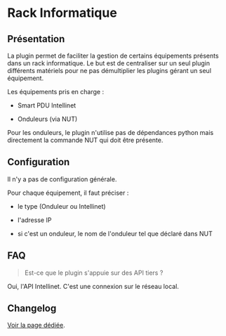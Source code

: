 # Rack Informatique

## Présentation

La plugin permet de faciliter la gestion de certains équipements présents dans un rack informatique. Le but est de centraliser sur un seul plugin différents matériels pour ne pas démultiplier les plugins gérant un seul équipement.

Les équipements pris en charge :

- Smart PDU Intellinet

- Onduleurs (via NUT)

Pour les onduleurs, le plugin n'utilise pas de dépendances python mais directement la commande NUT qui doit être présente.

## Configuration

Il n'y a pas de configuration générale.

Pour chaque équipement, il faut préciser :

- le type (Onduleur ou Intellinet)

- l'adresse IP

- si c'est un onduleur, le nom de l'onduleur tel que déclaré dans NUT

## FAQ

> Est-ce que le plugin s'appuie sur des API tiers ?

Oui, l'API Intellinet. C'est une connexion sur le réseau local.

## Changelog

[Voir la page dédiée](changelog.md).
